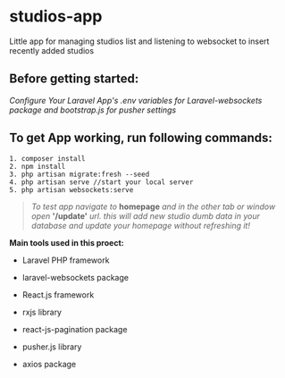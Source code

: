 # studios-app

Little app for managing studios list and listening to websocket to insert recently added studios


## Before getting started:
*Configure Your Laravel App's .env variables for Laravel-websockets package
and bootstrap.js for pusher settings*


## To get App working, run following commands:
```
1. composer install
2. npm install
3. php artisan migrate:fresh --seed
4. php artisan serve //start your local server
5. php artisan websockets:serve
```


> *To test app navigate to* **homepage** *and in the other tab or window open* **'/update'** *url. this will add new studio dumb data in your database and update your homepage without refreshing it!*



**Main tools used in this proect:**
* Laravel PHP framework
* laravel-websockets package


* React.js framework
* rxjs library
* react-js-pagination package
* pusher.js library
* axios package
